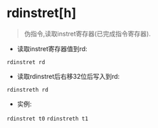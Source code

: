 # rdinstret[h]

> 伪指令,读取instret寄存器(已完成指令寄存器).

- 读取instret寄存器值到rd:

`rdinstret rd`

- 读取rdinstret后右移32位后写入到rd:

`rdinstreth rd`

- 实例:

`rdinstret t0`
`rdinstreth t1`
